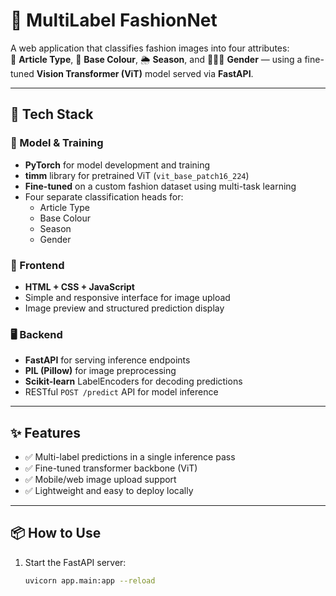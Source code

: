 # 🧥 MultiLabel FashionNet

A web application that classifies fashion images into four attributes:  
👕 **Article Type**, 🎨 **Base Colour**, 🌦️ **Season**, and 🧑‍🤝‍🧑 **Gender** — using a fine-tuned **Vision Transformer (ViT)** model served via **FastAPI**.

---

## 🚀 Tech Stack

### 🧠 Model & Training
- **PyTorch** for model development and training
- **timm** library for pretrained ViT (`vit_base_patch16_224`)
- **Fine-tuned** on a custom fashion dataset using multi-task learning
- Four separate classification heads for:
  - Article Type
  - Base Colour
  - Season
  - Gender

### 🧩 Frontend
- **HTML + CSS + JavaScript**
- Simple and responsive interface for image upload
- Image preview and structured prediction display

### 🖥️ Backend
- **FastAPI** for serving inference endpoints
- **PIL (Pillow)** for image preprocessing
- **Scikit-learn** LabelEncoders for decoding predictions
- RESTful `POST /predict` API for model inference

---

## ✨ Features

- ✅ Multi-label predictions in a single inference pass
- ✅ Fine-tuned transformer backbone (ViT)
- ✅ Mobile/web image upload support
- ✅ Lightweight and easy to deploy locally

---

## 📦 How to Use

1. Start the FastAPI server:
   ```bash
   uvicorn app.main:app --reload

